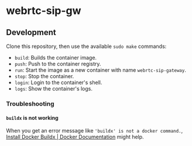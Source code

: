 # webrtc-sip-gw

## Development

Clone this repository, then use the available `sudo make` commands:
- `build`: Builds the container image.
- `push`: Push to the container registry.
- `run`: Start the image as a new container with name `webrtc-sip-gateway`.
- `stop`: Stop the container.
- `login`: Login to the container's shell.
- `logs`: Show the container's logs.

### Troubleshooting

#### `buildx` is not working

When you get an error message like `'buildx' is not a docker command.`, 
[Install Docker Buildx | Docker Documentation](https://docs.docker.com/build/buildx/install/) might help.
